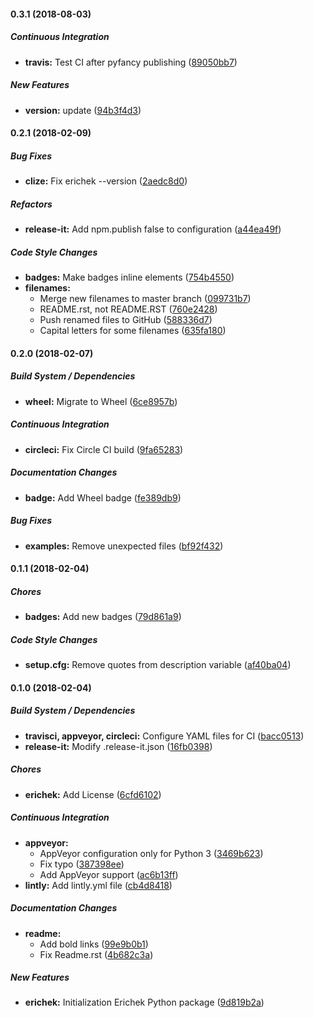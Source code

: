 #### 0.3.1 (2018-08-03)

##### Continuous Integration

* **travis:**  Test CI after pyfancy publishing ([89050bb7](https://github.com/Kristinita/Erichek/commit/89050bb709bff6c44bf9e9dd07bcf69b99ae872a))

##### New Features

* **version:**  update ([94b3f4d3](https://github.com/Kristinita/Erichek/commit/94b3f4d3e15114b9062d6ce1b1090e62a2258656))

#### 0.2.1 (2018-02-09)

##### Bug Fixes

* **clize:**  Fix erichek --version ([2aedc8d0](https://github.com/Kristinita/Erichek/commit/2aedc8d0c414046e14f43b69fa4244ac4aa0051d))

##### Refactors

* **release-it:**  Add npm.publish false to configuration ([a44ea49f](https://github.com/Kristinita/Erichek/commit/a44ea49feb7c4e1bb45062fe419ffc826bc3dc8c))

##### Code Style Changes

* **badges:**  Make badges inline elements ([754b4550](https://github.com/Kristinita/Erichek/commit/754b4550f9583aef66946600d4f75de858532c29))
* **filenames:**
  *  Merge new filenames to master branch ([099731b7](https://github.com/Kristinita/Erichek/commit/099731b774e12cdb9456cea241596b3bdd8d6c13))
  *  README.rst, not README.RST ([760e2428](https://github.com/Kristinita/Erichek/commit/760e2428b87f055708af9ed178015d76a507f1a2))
  *  Push renamed files to GitHub ([588336d7](https://github.com/Kristinita/Erichek/commit/588336d72a91dfb1742a688390852ac22519b5d4))
  *  Capital letters for some filenames ([635fa180](https://github.com/Kristinita/Erichek/commit/635fa180e4cca95b38b92f06b018b9af1dc907d1))

#### 0.2.0 (2018-02-07)

##### Build System / Dependencies

* **wheel:**  Migrate to Wheel ([6ce8957b](https://github.com/Kristinita/Erichek/commit/6ce8957ba8bc4800b1f6ed622581cf769862b629))

##### Continuous Integration

* **circleci:**  Fix Circle CI build ([9fa65283](https://github.com/Kristinita/Erichek/commit/9fa65283b38fc5a53bf9a3fec5e7fafffa62324d))

##### Documentation Changes

* **badge:**  Add Wheel badge ([fe389db9](https://github.com/Kristinita/Erichek/commit/fe389db94c00b68229e842af0341a43efb4b4f72))

##### Bug Fixes

* **examples:**  Remove unexpected files ([bf92f432](https://github.com/Kristinita/Erichek/commit/bf92f4325004720b2a98c1a7f5522f745026a287))

#### 0.1.1 (2018-02-04)

##### Chores

* **badges:**  Add new badges ([79d861a9](https://github.com/Kristinita/Erichek/commit/79d861a9741bdcf14ed4fefcb95af64e23cb3ebe))

##### Code Style Changes

* **setup.cfg:**  Remove quotes from description variable ([af40ba04](https://github.com/Kristinita/Erichek/commit/af40ba045d13da5fa8687515b318a131f9da7017))

#### 0.1.0 (2018-02-04)

##### Build System / Dependencies

* **travisci, appveyor, circleci:**  Configure YAML files for CI ([bacc0513](https://github.com/Kristinita/Erichek/commit/bacc0513711a492058819890a768fee540529234))
* **release-it:**  Modify .release-it.json ([16fb0398](https://github.com/Kristinita/Erichek/commit/16fb0398d58847cbee5ebfc6854e1a4b7601a034))

##### Chores

* **erichek:**  Add License ([6cfd6102](https://github.com/Kristinita/Erichek/commit/6cfd61027b73af52c1ae15977ed95f70384f2ab1))

##### Continuous Integration

* **appveyor:**
  *  AppVeyor configuration only for Python 3 ([3469b623](https://github.com/Kristinita/Erichek/commit/3469b6231137c61bbff46145fa50e29b9cf9c30b))
  *  Fix typo ([387398ee](https://github.com/Kristinita/Erichek/commit/387398ee0d790cd129846b43ccd74006a0d9b3e9))
  *  Add AppVeyor support ([ac6b13ff](https://github.com/Kristinita/Erichek/commit/ac6b13ff2d8b9aeee676538755512c82502deb9a))
* **lintly:**  Add lintly.yml file ([cb4d8418](https://github.com/Kristinita/Erichek/commit/cb4d84188c021cd86d08439501ecf6d1f7553e98))

##### Documentation Changes

* **readme:**
  *  Add bold links ([99e9b0b1](https://github.com/Kristinita/Erichek/commit/99e9b0b19526b7dff12d45bb5243b44e209287fe))
  *  Fix Readme.rst ([4b682c3a](https://github.com/Kristinita/Erichek/commit/4b682c3a1728dff3290adc1aa61cf1158ecde7e8))

##### New Features

* **erichek:**  Initialization Erichek Python package ([9d819b2a](https://github.com/Kristinita/Erichek/commit/9d819b2aec9274c59ac1825a26967ff9dfa0b4b5))

